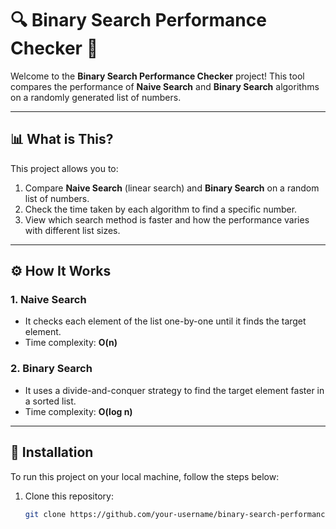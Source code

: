 # 🔍 **Binary Search Performance Checker** 🚀

Welcome to the **Binary Search Performance Checker** project! This tool compares the performance of **Naive Search** and **Binary Search** algorithms on a randomly generated list of numbers.

---

## 📊 **What is This?**

This project allows you to:

1. Compare **Naive Search** (linear search) and **Binary Search** on a random list of numbers.
2. Check the time taken by each algorithm to find a specific number.
3. View which search method is faster and how the performance varies with different list sizes.

---

## ⚙️ **How It Works**

### 1. **Naive Search**
- It checks each element of the list one-by-one until it finds the target element.
- Time complexity: **O(n)**

### 2. **Binary Search**
- It uses a divide-and-conquer strategy to find the target element faster in a sorted list.
- Time complexity: **O(log n)**

---

## 🚀 **Installation**

To run this project on your local machine, follow the steps below:

1. Clone this repository:

   ```bash
   git clone https://github.com/your-username/binary-search-performance.git
